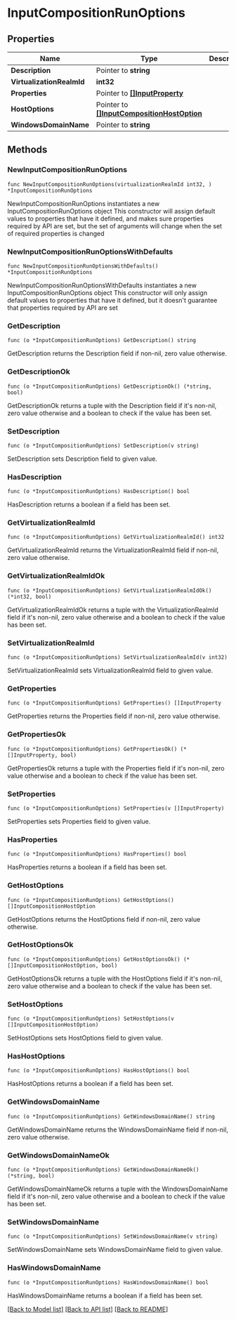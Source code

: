 # InputCompositionRunOptions

## Properties

Name | Type | Description | Notes
------------ | ------------- | ------------- | -------------
**Description** | Pointer to **string** |  | [optional] 
**VirtualizationRealmId** | **int32** |  | 
**Properties** | Pointer to [**[]InputProperty**](InputProperty.md) |  | [optional] 
**HostOptions** | Pointer to [**[]InputCompositionHostOption**](InputCompositionHostOption.md) |  | [optional] 
**WindowsDomainName** | Pointer to **string** |  | [optional] 

## Methods

### NewInputCompositionRunOptions

`func NewInputCompositionRunOptions(virtualizationRealmId int32, ) *InputCompositionRunOptions`

NewInputCompositionRunOptions instantiates a new InputCompositionRunOptions object
This constructor will assign default values to properties that have it defined,
and makes sure properties required by API are set, but the set of arguments
will change when the set of required properties is changed

### NewInputCompositionRunOptionsWithDefaults

`func NewInputCompositionRunOptionsWithDefaults() *InputCompositionRunOptions`

NewInputCompositionRunOptionsWithDefaults instantiates a new InputCompositionRunOptions object
This constructor will only assign default values to properties that have it defined,
but it doesn't guarantee that properties required by API are set

### GetDescription

`func (o *InputCompositionRunOptions) GetDescription() string`

GetDescription returns the Description field if non-nil, zero value otherwise.

### GetDescriptionOk

`func (o *InputCompositionRunOptions) GetDescriptionOk() (*string, bool)`

GetDescriptionOk returns a tuple with the Description field if it's non-nil, zero value otherwise
and a boolean to check if the value has been set.

### SetDescription

`func (o *InputCompositionRunOptions) SetDescription(v string)`

SetDescription sets Description field to given value.

### HasDescription

`func (o *InputCompositionRunOptions) HasDescription() bool`

HasDescription returns a boolean if a field has been set.

### GetVirtualizationRealmId

`func (o *InputCompositionRunOptions) GetVirtualizationRealmId() int32`

GetVirtualizationRealmId returns the VirtualizationRealmId field if non-nil, zero value otherwise.

### GetVirtualizationRealmIdOk

`func (o *InputCompositionRunOptions) GetVirtualizationRealmIdOk() (*int32, bool)`

GetVirtualizationRealmIdOk returns a tuple with the VirtualizationRealmId field if it's non-nil, zero value otherwise
and a boolean to check if the value has been set.

### SetVirtualizationRealmId

`func (o *InputCompositionRunOptions) SetVirtualizationRealmId(v int32)`

SetVirtualizationRealmId sets VirtualizationRealmId field to given value.


### GetProperties

`func (o *InputCompositionRunOptions) GetProperties() []InputProperty`

GetProperties returns the Properties field if non-nil, zero value otherwise.

### GetPropertiesOk

`func (o *InputCompositionRunOptions) GetPropertiesOk() (*[]InputProperty, bool)`

GetPropertiesOk returns a tuple with the Properties field if it's non-nil, zero value otherwise
and a boolean to check if the value has been set.

### SetProperties

`func (o *InputCompositionRunOptions) SetProperties(v []InputProperty)`

SetProperties sets Properties field to given value.

### HasProperties

`func (o *InputCompositionRunOptions) HasProperties() bool`

HasProperties returns a boolean if a field has been set.

### GetHostOptions

`func (o *InputCompositionRunOptions) GetHostOptions() []InputCompositionHostOption`

GetHostOptions returns the HostOptions field if non-nil, zero value otherwise.

### GetHostOptionsOk

`func (o *InputCompositionRunOptions) GetHostOptionsOk() (*[]InputCompositionHostOption, bool)`

GetHostOptionsOk returns a tuple with the HostOptions field if it's non-nil, zero value otherwise
and a boolean to check if the value has been set.

### SetHostOptions

`func (o *InputCompositionRunOptions) SetHostOptions(v []InputCompositionHostOption)`

SetHostOptions sets HostOptions field to given value.

### HasHostOptions

`func (o *InputCompositionRunOptions) HasHostOptions() bool`

HasHostOptions returns a boolean if a field has been set.

### GetWindowsDomainName

`func (o *InputCompositionRunOptions) GetWindowsDomainName() string`

GetWindowsDomainName returns the WindowsDomainName field if non-nil, zero value otherwise.

### GetWindowsDomainNameOk

`func (o *InputCompositionRunOptions) GetWindowsDomainNameOk() (*string, bool)`

GetWindowsDomainNameOk returns a tuple with the WindowsDomainName field if it's non-nil, zero value otherwise
and a boolean to check if the value has been set.

### SetWindowsDomainName

`func (o *InputCompositionRunOptions) SetWindowsDomainName(v string)`

SetWindowsDomainName sets WindowsDomainName field to given value.

### HasWindowsDomainName

`func (o *InputCompositionRunOptions) HasWindowsDomainName() bool`

HasWindowsDomainName returns a boolean if a field has been set.


[[Back to Model list]](../README.md#documentation-for-models) [[Back to API list]](../README.md#documentation-for-api-endpoints) [[Back to README]](../README.md)


